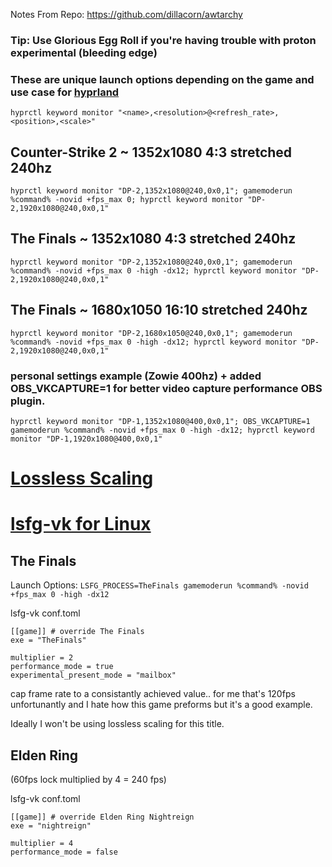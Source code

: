 Notes From Repo: https://github.com/dillacorn/awtarchy

### Tip: Use Glorious Egg Roll if you're having trouble with proton experimental (bleeding edge)

### These are unique launch options depending on the game and use case for [hyprland](https://github.com/hyprwm/Hyprland)

```hyprctl keyword monitor "<name>,<resolution>@<refresh_rate>,<position>,<scale>"```

## Counter-Strike 2 ~ 1352x1080 4:3 stretched 240hz
```hyprctl keyword monitor "DP-2,1352x1080@240,0x0,1"; gamemoderun %command% -novid +fps_max 0; hyprctl keyword monitor "DP-2,1920x1080@240,0x0,1"```

## The Finals ~ 1352x1080 4:3 stretched 240hz
```hyprctl keyword monitor "DP-2,1352x1080@240,0x0,1"; gamemoderun %command% -novid +fps_max 0 -high -dx12; hyprctl keyword monitor "DP-2,1920x1080@240,0x0,1"```

## The Finals ~ 1680x1050 16:10 stretched 240hz
```hyprctl keyword monitor "DP-2,1680x1050@240,0x0,1"; gamemoderun %command% -novid +fps_max 0 -high -dx12; hyprctl keyword monitor "DP-2,1920x1080@240,0x0,1"```

### personal settings example (Zowie 400hz) + added OBS_VKCAPTURE=1 for better video capture performance OBS plugin.
```hyprctl keyword monitor "DP-1,1352x1080@400,0x0,1"; OBS_VKCAPTURE=1 gamemoderun %command% -novid +fps_max 0 -high -dx12; hyprctl keyword monitor "DP-1,1920x1080@400,0x0,1"```

# [Lossless Scaling](https://store.steampowered.com/app/993090/Lossless_Scaling/)
# [lsfg-vk for Linux](https://github.com/PancakeTAS/lsfg-vk)

## The Finals
Launch Options:
```LSFG_PROCESS=TheFinals gamemoderun %command% -novid +fps_max 0 -high -dx12```

lsfg-vk conf.toml
```
[[game]] # override The Finals
exe = "TheFinals"

multiplier = 2
performance_mode = true
experimental_present_mode = "mailbox"
```
cap frame rate to a consistantly achieved value.. for me that's 120fps unfortunantly and I hate how this game preforms but it's a good example.

Ideally I won't be using lossless scaling for this title.

## Elden Ring
(60fps lock multiplied by 4 = 240 fps)

lsfg-vk conf.toml
```
[[game]] # override Elden Ring Nightreign
exe = "nightreign"

multiplier = 4
performance_mode = false
```
